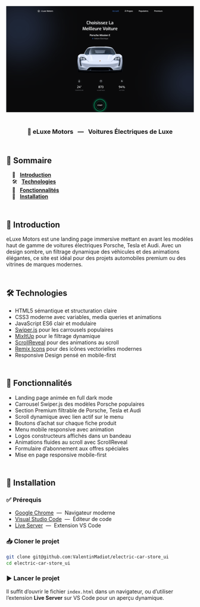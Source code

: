 <div align="center">  
    <a href="https://electric-car-store-vm.netlify.app/" target="_blank">  
      <img src=".docs/preview.png" alt="Aperçu du projet">  
    </a>
    </br>  
    </br>  
  <h3 align="center">🔋 eLuxe Motors &nbsp; — &nbsp; Voitures Électriques de Luxe</h3>  
</div>

## <br /> 📌 Sommaire

&nbsp;&nbsp;&nbsp; 🎨 &nbsp; [**Introduction**](#introduction)<br />
&nbsp;&nbsp;&nbsp; 🛠️ &nbsp; [**Technologies**](#technologies)<br />
&nbsp;&nbsp;&nbsp; 🎯 &nbsp; [**Fonctionnalités**](#fonctionnalités)<br />
&nbsp;&nbsp;&nbsp; 🚀 &nbsp; [**Installation**](#installation)<br />

## <br /> <a name="introduction">🎨 Introduction</a>

eLuxe Motors est une landing page immersive mettant en avant les modèles haut de gamme de voitures électriques Porsche, Tesla et Audi. Avec un design sombre, un filtrage dynamique des véhicules et des animations élégantes, ce site est idéal pour des projets automobiles premium ou des vitrines de marques modernes.

## <br /> <a name="technologies">🛠️ Technologies</a>

- HTML5 sémantique et structuration claire
- CSS3 moderne avec variables, media queries et animations
- JavaScript ES6 clair et modulaire
- [Swiper.js](https://swiperjs.com/) pour les carrousels populaires
- [MixItUp](https://github.com/patrickkunka/mixitup/) pour le filtrage dynamique
- [ScrollReveal](https://scrollrevealjs.org/) pour des animations au scroll
- [Remix Icons](https://remixicon.com/) pour des icônes vectorielles modernes
- Responsive Design pensé en mobile-first

## <br /> <a name="fonctionnalités">🎯 Fonctionnalités</a>

- Landing page animée en full dark mode
- Carrousel Swiper.js des modèles Porsche populaires
- Section Premium filtrable de Porsche, Tesla et Audi
- Scroll dynamique avec lien actif sur le menu
- Boutons d’achat sur chaque fiche produit
- Menu mobile responsive avec animation
- Logos constructeurs affichés dans un bandeau
- Animations fluides au scroll avec ScrollReveal
- Formulaire d’abonnement aux offres spéciales
- Mise en page responsive mobile-first

## <br /> <a name="installation">🚀 Installation</a>

### ✅ Prérequis

- [Google Chrome](https://www.google.com/) &nbsp;—&nbsp; Navigateur moderne
- [Visual Studio Code](https://code.visualstudio.com/) &nbsp;—&nbsp; Éditeur de code
- [Live Server](https://marketplace.visualstudio.com/items?itemName=ritwickdey.LiveServer) &nbsp;—&nbsp; Extension VS Code

### 📥 Cloner le projet

```bash
git clone git@github.com:ValentinMadiot/electric-car-store_ui
cd electric-car-store_ui
```

### ▶️ Lancer le projet

Il suffit d’ouvrir le fichier `index.html` dans un navigateur, ou d’utiliser l’extension **Live Server** sur VS Code pour un aperçu dynamique.
